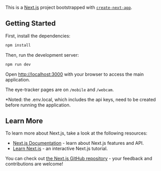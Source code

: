 This is a [Next.js](https://nextjs.org/) project bootstrapped with [`create-next-app`](https://github.com/vercel/next.js/tree/canary/packages/create-next-app).

## Getting Started

First, install the dependencies:
```bash
npm install
```

Then, run the development server:

```bash
npm run dev
```

Open [http://localhost:3000](http://localhost:3000) with your browser to access the main application.

The eye-tracker pages are on `/mobile` and `/webcam`.

*Noted: the .env.local, which includes the api keys, need to be created before running the application.

## Learn More

To learn more about Next.js, take a look at the following resources:

- [Next.js Documentation](https://nextjs.org/docs) - learn about Next.js features and API.
- [Learn Next.js](https://nextjs.org/learn) - an interactive Next.js tutorial.

You can check out [the Next.js GitHub repository](https://github.com/vercel/next.js/) - your feedback and contributions are welcome!